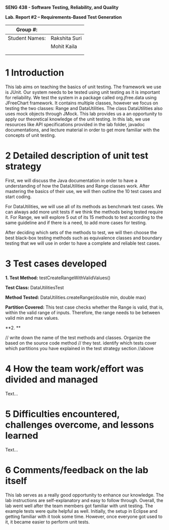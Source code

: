 **SENG 438 - Software Testing, Reliability, and Quality**

**Lab. Report \#2 – Requirements-Based Test Generation**

| Group \#:      |     |
| -------------- | --- |
| Student Names: |Rakshita Suri      |
|                |Mohit Kaila     |
|                |     |
|                |     |

# 1 Introduction


This lab aims on teaching the basics of unit testing. The framework we use is JUnit. Our system needs to be tested using unit testing as it is important for reliability. We test the system in a package called org.jfree.data using JFreeChart framework. It contains multiple classes, however we focus on testing the two classes: Range and DataUtilities. The class DataUtilities also uses mock  objects through JMock. This lab provides us a an opportunity to apply our theoretical knowledge of the unit testing. In this lab, we use resources like API specifications provided in the lab folder, javadoc documentations, and lecture material in order to get more familiar with the concepts of unit testing. 


# 2 Detailed description of unit test strategy

First, we will discuss the Java documentation in order to have a understanding of how the DataUtilities and Range classes work. After mastering the basics of their use, we will then outline the 10 test cases and start coding. 

For DataUtilities, we will use all of its  methods as benchmark test cases. We can always add more unit tests if we think the methods being tested require it. 
For Range, we will explore 5 out of its 15  methods to test according to the same guideline and if there is a need, to add more cases for testing. 

After deciding which sets of the methods to test, we will then choose the best black-box testing methods such as equivalence classes and boundary testing that we will use in order to have a complete and reliable test cases.


# 3 Test cases developed

**1. **Test Method:**** testCreateRangeWithValidValues()

**Test Class:** DataUtilitiesTest

**Method Tested:** DataUtilities.createRange(double min, double max)

**Partition Covered:** This test case checks whether the Range is valid, that is, within the valid range of inputs. Therefore, the range needs to be between valid min and max values. 

**2. **

// write down the name of the test methods and classes. Organize the based on
the source code method // they test. identify which tests cover which partitions
you have explained in the test strategy section //above

# 4 How the team work/effort was divided and managed

Text…

# 5 Difficulties encountered, challenges overcome, and lessons learned

Text…

# 6 Comments/feedback on the lab itself

This lab serves as a really good opportunity to enhance our knowledge. The lab instructions are self-explanatory and easy to follow through. Overall, the lab went well after the team members got familiar with unit testing. The example tests were quite helpful as well. Initially, the setup in Eclipse and getting familiar with it took some time. However, once everyone got used to it, it became easier to perform unit tests. 
